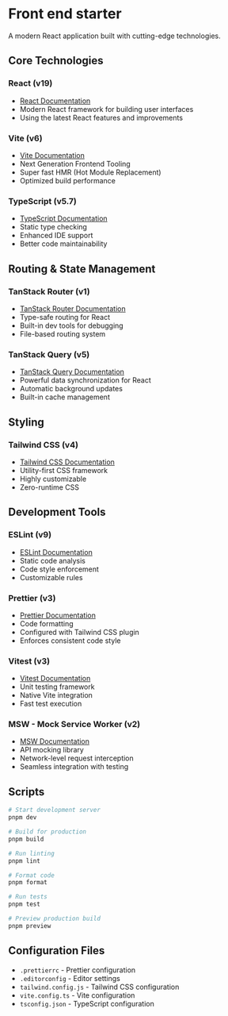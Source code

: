 # Front end starter

A modern React application built with cutting-edge technologies.

## Core Technologies

### React (v19)
- [React Documentation](https://react.dev/)
- Modern React framework for building user interfaces
- Using the latest React features and improvements

### Vite (v6)
- [Vite Documentation](https://vitejs.dev/)
- Next Generation Frontend Tooling
- Super fast HMR (Hot Module Replacement)
- Optimized build performance

### TypeScript (v5.7)
- [TypeScript Documentation](https://www.typescriptlang.org/)
- Static type checking
- Enhanced IDE support
- Better code maintainability

## Routing & State Management

### TanStack Router (v1)
- [TanStack Router Documentation](https://tanstack.com/router/latest)
- Type-safe routing for React
- Built-in dev tools for debugging
- File-based routing system

### TanStack Query (v5)
- [TanStack Query Documentation](https://tanstack.com/query/latest)
- Powerful data synchronization for React
- Automatic background updates
- Built-in cache management

## Styling

### Tailwind CSS (v4)
- [Tailwind CSS Documentation](https://tailwindcss.com/)
- Utility-first CSS framework
- Highly customizable
- Zero-runtime CSS

## Development Tools

### ESLint (v9)
- [ESLint Documentation](https://eslint.org/)
- Static code analysis
- Code style enforcement
- Customizable rules

### Prettier (v3)
- [Prettier Documentation](https://prettier.io/)
- Code formatting
- Configured with Tailwind CSS plugin
- Enforces consistent code style

### Vitest (v3)
- [Vitest Documentation](https://vitest.dev/)
- Unit testing framework
- Native Vite integration
- Fast test execution

### MSW - Mock Service Worker (v2)
- [MSW Documentation](https://mswjs.io/)
- API mocking library
- Network-level request interception
- Seamless integration with testing

## Scripts

```bash
# Start development server
pnpm dev

# Build for production
pnpm build

# Run linting
pnpm lint

# Format code
pnpm format

# Run tests
pnpm test

# Preview production build
pnpm preview
```

## Configuration Files

- `.prettierrc` - Prettier configuration
- `.editorconfig` - Editor settings
- `tailwind.config.js` - Tailwind CSS configuration
- `vite.config.ts` - Vite configuration
- `tsconfig.json` - TypeScript configuration

